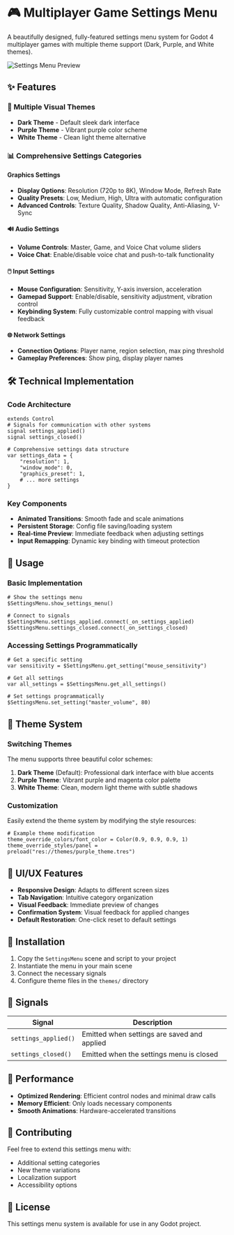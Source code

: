 # 🎮 Multiplayer Game Settings Menu

A beautifully designed, fully-featured settings menu system for Godot 4 multiplayer games with multiple theme support (Dark, Purple, and White themes).

![Settings Menu Preview](<img width="1920" height="998" alt="image" src="https://github.com/user-attachments/assets/800c2ebf-0b1f-4a3a-94b4-011d69ef173c" />)

## ✨ Features

### 🎨 Multiple Visual Themes
- **Dark Theme** - Default sleek dark interface
- **Purple Theme** - Vibrant purple color scheme
- **White Theme** - Clean light theme alternative

### 📊 Comprehensive Settings Categories

#### Graphics Settings
- **Display Options**: Resolution (720p to 8K), Window Mode, Refresh Rate
- **Quality Presets**: Low, Medium, High, Ultra with automatic configuration
- **Advanced Controls**: Texture Quality, Shadow Quality, Anti-Aliasing, V-Sync

#### 🔊 Audio Settings
- **Volume Controls**: Master, Game, and Voice Chat volume sliders
- **Voice Chat**: Enable/disable voice chat and push-to-talk functionality

#### 🖱️ Input Settings
- **Mouse Configuration**: Sensitivity, Y-axis inversion, acceleration
- **Gamepad Support**: Enable/disable, sensitivity adjustment, vibration control
- **Keybinding System**: Fully customizable control mapping with visual feedback

#### 🌐 Network Settings
- **Connection Options**: Player name, region selection, max ping threshold
- **Gameplay Preferences**: Show ping, display player names

## 🛠️ Technical Implementation

### Code Architecture
```gdscript
extends Control
# Signals for communication with other systems
signal settings_applied()
signal settings_closed()

# Comprehensive settings data structure
var settings_data = {
	"resolution": 1,
	"window_mode": 0,
	"graphics_preset": 1,
	# ... more settings
}
```

### Key Components
- **Animated Transitions**: Smooth fade and scale animations
- **Persistent Storage**: Config file saving/loading system
- **Real-time Preview**: Immediate feedback when adjusting settings
- **Input Remapping**: Dynamic key binding with timeout protection

## 🎯 Usage

### Basic Implementation
```gdscript
# Show the settings menu
$SettingsMenu.show_settings_menu()

# Connect to signals
$SettingsMenu.settings_applied.connect(_on_settings_applied)
$SettingsMenu.settings_closed.connect(_on_settings_closed)
```

### Accessing Settings Programmatically
```gdscript
# Get a specific setting
var sensitivity = $SettingsMenu.get_setting("mouse_sensitivity")

# Get all settings
var all_settings = $SettingsMenu.get_all_settings()

# Set settings programmatically
$SettingsMenu.set_setting("master_volume", 80)
```

## 🎨 Theme System

### Switching Themes
The menu supports three beautiful color schemes:

1. **Dark Theme** (Default): Professional dark interface with blue accents
2. **Purple Theme**: Vibrant purple and magenta color palette
3. **White Theme**: Clean, modern light theme with subtle shadows

### Customization
Easily extend the theme system by modifying the style resources:
```gdscript
# Example theme modification
theme_override_colors/font_color = Color(0.9, 0.9, 0.9, 1)
theme_override_styles/panel = preload("res://themes/purple_theme.tres")
```

## 📱 UI/UX Features

- **Responsive Design**: Adapts to different screen sizes
- **Tab Navigation**: Intuitive category organization
- **Visual Feedback**: Immediate preview of changes
- **Confirmation System**: Visual feedback for applied changes
- **Default Restoration**: One-click reset to default settings

## 🔧 Installation

1. Copy the `SettingsMenu` scene and script to your project
2. Instantiate the menu in your main scene
3. Connect the necessary signals
4. Configure theme files in the `themes/` directory

## 📄 Signals

| Signal | Description |
|--------|-------------|
| `settings_applied()` | Emitted when settings are saved and applied |
| `settings_closed()` | Emitted when the settings menu is closed |

## 🚀 Performance

- **Optimized Rendering**: Efficient control nodes and minimal draw calls
- **Memory Efficient**: Only loads necessary components
- **Smooth Animations**: Hardware-accelerated transitions

## 🤝 Contributing

Feel free to extend this settings menu with:
- Additional setting categories
- New theme variations
- Localization support
- Accessibility options

## 📝 License

This settings menu system is available for use in any Godot project.
